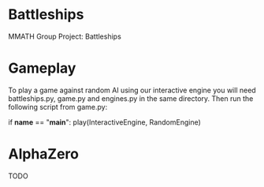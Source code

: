 # Battleships
MMATH Group Project: Battleships

# Gameplay
To play a game against random AI using our interactive engine you will need battleships.py, game.py and engines.py in the same  directory. Then run the following script from game.py:

if __name__ == "__main__":
    play(InteractiveEngine, RandomEngine)
  
  

# AlphaZero
TODO
